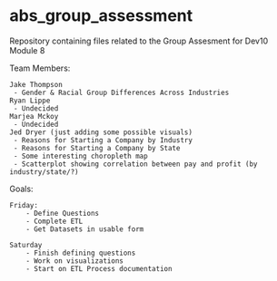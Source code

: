 # abs_group_assessment
Repository containing files related to the Group Assesment for Dev10 Module 8

Team Members:

    Jake Thompson
     - Gender & Racial Group Differences Across Industries
    Ryan Lippe
     - Undecided
    Marjea Mckoy
     - Undecided
    Jed Dryer (just adding some possible visuals)
     - Reasons for Starting a Company by Industry
     - Reasons for Starting a Company by State
     - Some interesting choropleth map
     - Scatterplot showing correlation between pay and profit (by industry/state/?)
     
Goals:

    Friday:
        - Define Questions
        - Complete ETL
        - Get Datasets in usable form
        
    Saturday
        - Finish defining questions
        - Work on visualizations
        - Start on ETL Process documentation